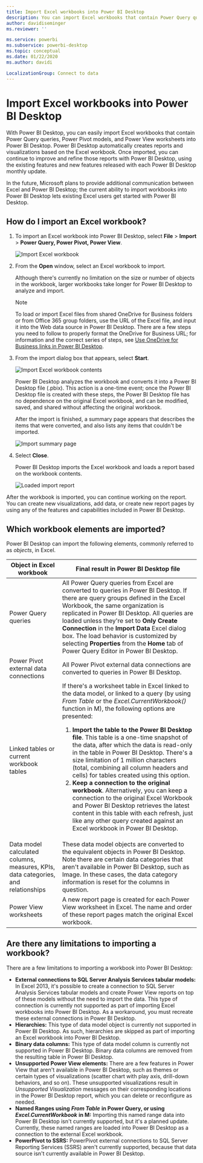 ```yaml
---
title: Import Excel workbooks into Power BI Desktop
description: You can import Excel workbooks that contain Power Query queries, Power Pivot models, and Power View worksheets into Power BI Desktop.
author: davidiseminger
ms.reviewer: ''

ms.service: powerbi
ms.subservice: powerbi-desktop
ms.topic: conceptual
ms.date: 01/22/2020
ms.author: davidi

LocalizationGroup: Connect to data
---
```

# Import Excel workbooks into Power BI Desktop
With Power BI Desktop, you can easily import Excel workbooks that contain Power Query queries, Power Pivot models, and Power View worksheets into Power BI Desktop. Power BI Desktop automatically creates reports and visualizations based on the Excel workbook. Once imported, you can continue to improve and refine those reports with Power BI Desktop, using the existing features and new features released with each Power BI Desktop monthly update.

In the future, Microsoft plans to provide additional communication between Excel and Power BI Desktop; the current ability to import workbooks into Power BI Desktop lets existing Excel users get started with Power BI Desktop.

## How do I import an Excel workbook?
1. To import an Excel workbook into Power BI Desktop, select **File** > **Import** > **Power Query, Power Pivot, Power View**.

   ![Import Excel workbook](media/desktop-import-excel-workbooks/importexceltopbi_1.png)


2. From the **Open** window, select an Excel workbook to import. 

   Although there's currently no limitation on the size or number of objects in the workbook, larger workbooks take longer for Power BI Desktop to analyze and import.

   > [!NOTE]
   > To load or import Excel files from shared OneDrive for Business folders or from Office 365 group folders, use the URL of the Excel file, and input it into the Web data source in Power BI Desktop. There are a few steps you need to follow to properly format the OneDrive for Business URL; for information and the correct series of steps, see [Use OneDrive for Business links in Power BI Desktop](desktop-use-onedrive-business-links.md).
   > 
   > 

3. From the import dialog box that appears, select **Start**.

   ![Import Excel workbook contents](media/desktop-import-excel-workbooks/importexceltopbi_5.png)


   Power BI Desktop analyzes the workbook and converts it into a Power BI Desktop file (.pbix). This action is a one-time event; once the Power BI Desktop file is created with these steps, the Power BI Desktop file has no dependence on the original Excel workbook, and can be modified, saved, and shared without affecting the original workbook.

   After the import is finished, a summary page appears that describes the items that were converted, and also lists any items that couldn't be imported.

   ![Import summary page](media/desktop-import-excel-workbooks/importexceltopbi_3.png)

4. Select **Close**. 

   Power BI Desktop imports the Excel workbook and loads a report based on the workbook contents.

   ![Loaded import report](media/desktop-import-excel-workbooks/importexceltopbi_4.png)

After the workbook is imported, you can continue working on the report. You can create new visualizations, add data, or create new report pages by using any of the features and capabilities included in Power BI Desktop.

## Which workbook elements are imported?
Power BI Desktop can import the following elements, commonly referred to as *objects*, in Excel.

| Object in Excel workbook | Final result in Power BI Desktop file |
| --- | --- |
| Power Query queries |All Power Query queries from Excel are converted to queries in Power BI Desktop. If there are query groups defined in the Excel Workbook, the same organization is replicated in Power BI Desktop. All queries are loaded unless they're set to **Only Create Connection** in the **Import Data** Excel dialog box. The load behavior is customized by selecting **Properties** from the **Home** tab of Power Query Editor in Power BI Desktop. |
| Power Pivot external data connections |All Power Pivot external data connections are converted to queries in Power BI Desktop. |
| Linked tables or current workbook tables |If there's a worksheet table in Excel linked to the data model, or linked to a query (by using *From Table* or the *Excel.CurrentWorkbook()* function in M), the following options are presented: <ol><li><b>Import the table to the Power BI Desktop file</b>. This table is a one-time snapshot of the data, after which the data is read-only in the table in Power BI Desktop. There's a size limitation of 1 million characters (total, combining all column headers and cells) for tables created using this option.</li><li><b>Keep a connection to the original workbook</b>. Alternatively, you can keep a connection to the original Excel Workbook and Power BI Desktop retrieves the latest content in this table with each refresh, just like any other query created against an Excel workbook in Power BI Desktop.</li></ul> |
| Data model calculated columns, measures, KPIs, data categories, and relationships |These data model objects are converted to the equivalent objects in Power BI Desktop. Note there are certain data categories that aren't available in Power BI Desktop, such as Image. In these cases, the data category information is reset for the columns in question. |
| Power View worksheets |A new report page is created for each Power View worksheet in Excel. The name and order of these report pages match the original Excel workbook. |

## Are there any limitations to importing a workbook?
There are a few limitations to importing a workbook into Power BI Desktop:

* **External connections to SQL Server Analysis Services tabular models:** In Excel 2013, it's possible to create a connection to SQL Server Analysis Services tabular models and create Power View reports on top of these models without the need to import the data. This type of connection is currently not supported as part of importing Excel workbooks into Power BI Desktop. As a workaround, you must recreate these external connections in Power BI Desktop.
* **Hierarchies:** This type of data model object is currently not supported in Power BI Desktop. As such, hierarchies are skipped as part of importing an Excel workbook into Power BI Desktop.
* **Binary data columns:** This type of data model column is currently not supported in Power BI Desktop. Binary data columns are removed from the resulting table in Power BI Desktop.
* **Unsupported Power View elements:** There are a few features in Power View that aren't available in Power BI Desktop, such as themes or certain types of visualizations (scatter chart with play axis, drill-down behaviors, and so on). These unsupported visualizations result in *Unsupported Visualization* messages on their corresponding locations in the Power BI Desktop report, which you can delete or reconfigure as needed.
* **Named Ranges using** ***From Table*** **in Power Query, or using** ***Excel.CurrentWorkbook*** **in M:** Importing this named range data into Power BI Desktop isn't currently supported, but it's a planned update. Currently, these named ranges are loaded into Power BI Desktop as a connection to the external Excel workbook.
* **PowerPivot to SSRS:** PowerPivot external connections to SQL Server Reporting Services (SSRS) aren't currently supported, because that data source isn't currently available in Power BI Desktop.

